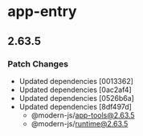 # app-entry

## 2.63.5

### Patch Changes

- Updated dependencies [0013362]
- Updated dependencies [0ac2af4]
- Updated dependencies [0526b6a]
- Updated dependencies [8df497d]
  - @modern-js/app-tools@2.63.5
  - @modern-js/runtime@2.63.5
